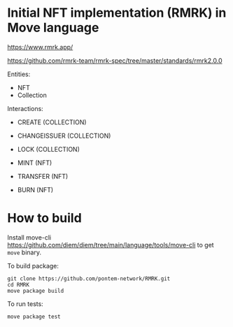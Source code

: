 # Initial NFT implementation (RMRK) in Move language

https://www.rmrk.app/

https://github.com/rmrk-team/rmrk-spec/tree/master/standards/rmrk2.0.0

Entities:

* NFT
* Collection

Interactions:

* CREATE (COLLECTION)
* CHANGEISSUER (COLLECTION)
* LOCK (COLLECTION)

* MINT (NFT)
* TRANSFER (NFT)
* BURN (NFT)

# How to build

Install
move-cli https://github.com/diem/diem/tree/main/language/tools/move-cli
to get `move` binary.

To build package:

```shell
git clone https://github.com/pontem-network/RMRK.git
cd RMRK
move package build
```

To run tests:

```shell
move package test
```
